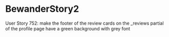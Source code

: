 # BewanderStory2
User Story 752: make the footer of the review cards on the _reviews partial of the profile page have a  green background with grey font
